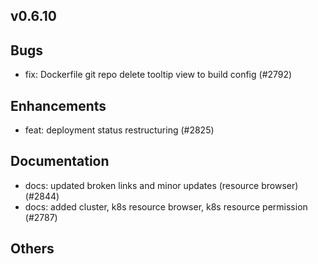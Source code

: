## v0.6.10

## Bugs
- fix: Dockerfile git repo delete tooltip view to build config (#2792)
## Enhancements
- feat: deployment status restructuring (#2825)
## Documentation
- docs: updated broken links and minor updates (resource browser) (#2844)
- docs: added cluster, k8s resource browser, k8s resource permission (#2787)
## Others


